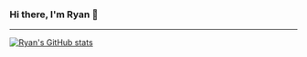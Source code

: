 ### Hi there, I'm Ryan 👋

---
[![Ryan's GitHub stats](https://github-readme-stats.vercel.app/api?username=ryanozy)](https://github.com/ryanozy/copy-of-readme-stats)
